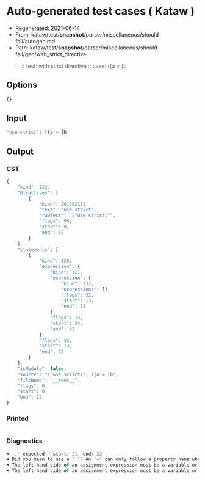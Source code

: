 # Auto-generated test cases ( Kataw )
- Regenerated: 2021-06-14
- From: kataw/test/__snapshot__/parser/miscellaneous/should-fail/autogen.md
- Path: kataw/test/__snapshot__/parser/miscellaneous/should-fail/gen/with_strict_directive
> :: test: with strict directive
> :: case: ({a = [b
## Options

`````js
{}
`````
## Input

`````js
"use strict"; ({a = [b
`````
## Output

### CST

```javascript
{
    "kind": 122,
    "directives": [
        {
            "kind": 201392131,
            "text": "use strict",
            "rawText": "\"use strict\"",
            "flags": 96,
            "start": 0,
            "end": 12
        }
    ],
    "statements": [
        {
            "kind": 120,
            "expression": {
                "kind": 121,
                "expression": {
                    "kind": 132,
                    "expressions": [],
                    "flags": 32,
                    "start": 13,
                    "end": 22
                },
                "flags": 13,
                "start": 34,
                "end": 22
            },
            "flags": 16,
            "start": 13,
            "end": 22
        }
    ],
    "isModule": false,
    "source": "\"use strict\"; ({a = [b",
    "fileName": "__root__",
    "flags": 0,
    "start": 0,
    "end": 22
}
```

### Printed

```javascript

```

### Diagnostics

```javascript
✖ ',' expected - start: 21, end: 22
✖ Did you mean to use a ':'? An '=' can only follow a property name when the containing object literal is part of a destructuring - start: 22, end: 22
✖ The left-hand side of an assignment expression must be a variable or a property access - start: 22, end: 22
✖ The left-hand side of an assignment expression must be a variable or a property access - start: 22, end: 22

```

